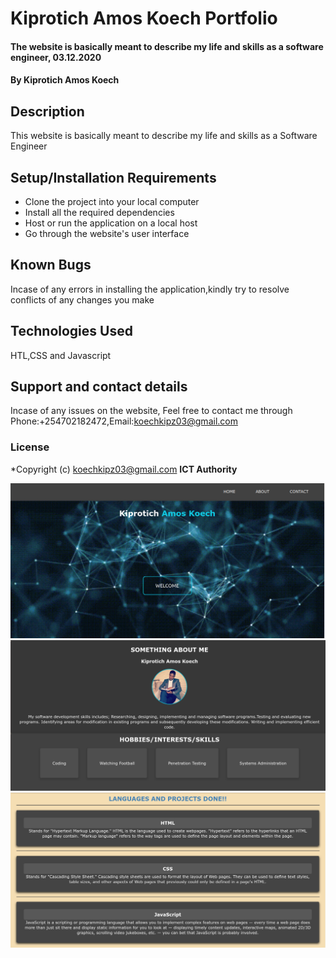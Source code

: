 # Kiprotich Amos Koech Portfolio
#### The website is basically meant to describe my life and skills as a software engineer, 03.12.2020
#### By **Kiprotich Amos Koech**
## Description
This website is basically meant to describe my life and skills as a Software Engineer
## Setup/Installation Requirements
* Clone the project into your local computer
* Install all the required dependencies
* Host or run the application on a local host
* Go through the website's user interface
## Known Bugs
Incase of any errors in installing the application,kindly try to resolve conflicts of any changes you make
## Technologies Used
HTL,CSS and Javascript
## Support and contact details
Incase of any issues on the website, Feel free to contact me through Phone:+254702182472,Email:koechkipz03@gmail.com
### License
*Copyright (c) koechkipz03@gmail.com **ICT Authority**

<img src="https://github.com/amoskipz/Portfolio-Kiprotich/blob/gh-pages/images/moringa1.png">

<img src="https://github.com/amoskipz/Portfolio-Kiprotich/blob/gh-pages/images/moringa2.png">

<img src="https://github.com/amoskipz/Portfolio-Kiprotich/blob/gh-pages/images/moringa3.png">

